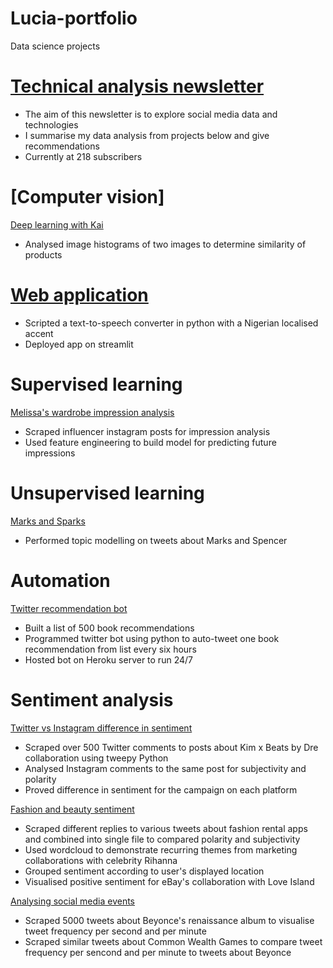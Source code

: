 # Lucia-portfolio
Data science projects

# [Technical analysis newsletter](https://www.linkedin.com/newsletters/marketing-reactions-6955200908058062848/)
- The aim of this newsletter is to explore social media data and technologies
- I summarise my data analysis from projects below and give recommendations
- Currently at 218 subscribers


# [Computer vision]
 [Deep learning with Kai](https://github.com/ifeomaaaa/deep-learning-)
- Analysed image histograms of two images to determine similarity of products


# [Web application](https://ifeomaaaa-easy-edit-app-main-huhykr.streamlitapp.com/)
- Scripted a text-to-speech converter in python with a Nigerian localised accent
- Deployed app on streamlit

# Supervised learning  

[Melissa's wardrobe impression analysis](https://github.com/ifeomaaaa/influencer_analysis)
- Scraped influencer instagram posts for impression analysis
- Used feature engineering to build model for predicting future impressions


# Unsupervised learning  
[Marks and Sparks](https://github.com/ifeomaaaa/clustering)
- Performed topic modelling on tweets about Marks and Spencer

# Automation 

 [Twitter recommendation bot](https://twitter.com/IfeomaBot)
- Built a list of 500 book recommendations
- Programmed twitter bot using python to auto-tweet one book recommendation from list every six hours
- Hosted bot on Heroku server to run 24/7


# Sentiment analysis 

 [Twitter vs Instagram difference in sentiment](https://github.com/ifeomaaaa/kim-x-beats-analysis)
- Scraped over 500 Twitter comments to posts about Kim x Beats by Dre collaboration using tweepy Python
- Analysed Instagram comments to the same post for subjectivity and polarity 
- Proved difference in sentiment for the campaign on each platform

 [Fashion and beauty sentiment](https://github.com/ifeomaaaa/fashion-sentiments)
- Scraped different replies to various tweets about fashion rental apps and combined into single file to compared polarity and subjectivity
- Used wordcloud to demonstrate recurring themes from marketing collaborations with celebrity Rihanna
- Grouped sentiment according to user's displayed location
- Visualised positive sentiment for eBay's collaboration with Love Island

 [Analysing social media events](https://github.com/ifeomaaaa/B_CW_WS)
- Scraped 5000 tweets about Beyonce's renaissance album to visualise tweet frequency per second and per minute
- Scraped similar tweets about Common Wealth Games to compare tweet frequency per sencond and per minute to tweets about Beyonce

